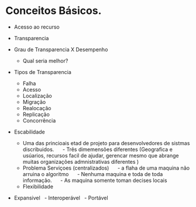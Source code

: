 # Conceitos Básicos.
  - Acesso ao recurso
      
  - Transparencia
      
   * Grau de Transparencia X Desempenho
       * Qual seria melhor?
   
   * Tipos de Transparencia 
   
       * Falha
       * Acesso
       * Localização
       * Migração
       * Realocação
       * Replicação
       * Concorrência
   
   - Escabilidade
      - Uma das princioais etad de projeto para desenvolvedores de sistmas discribuidos.
      - Três dimemensões diferentes (Geografica e usúarios, recursos facil de ajudar, gerencar mesmo que abrange muitas organizações admnistrativas diferentes ) 
      - Problema Serviçoes (centralizados)
      - a flaha de uma maquina não arruina o algoritmo
      - Nenhuma maquina e toda de toda informação.
      - As maquina somente toman decises locais
      - Flexibilidade
     
   - Expansivel
   - Interoperável
   - Portável
